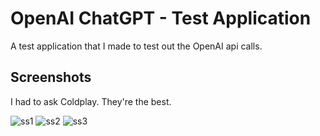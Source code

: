 # OpenAI ChatGPT - Test Application

A test application that I made to test out the OpenAI api calls.

## Screenshots

I had to ask Coldplay. They're the best.

![ss1](https://user-images.githubusercontent.com/65445097/228044677-858dea3c-85a0-4abe-b051-95a1e8baec30.png)
![ss2](https://user-images.githubusercontent.com/65445097/228044690-fb2b2de0-55a1-4c52-86a3-83601846018c.png)
![ss3](https://user-images.githubusercontent.com/65445097/228044700-50abd3a6-f8b1-48fc-a835-1f12a2b6470c.png)
